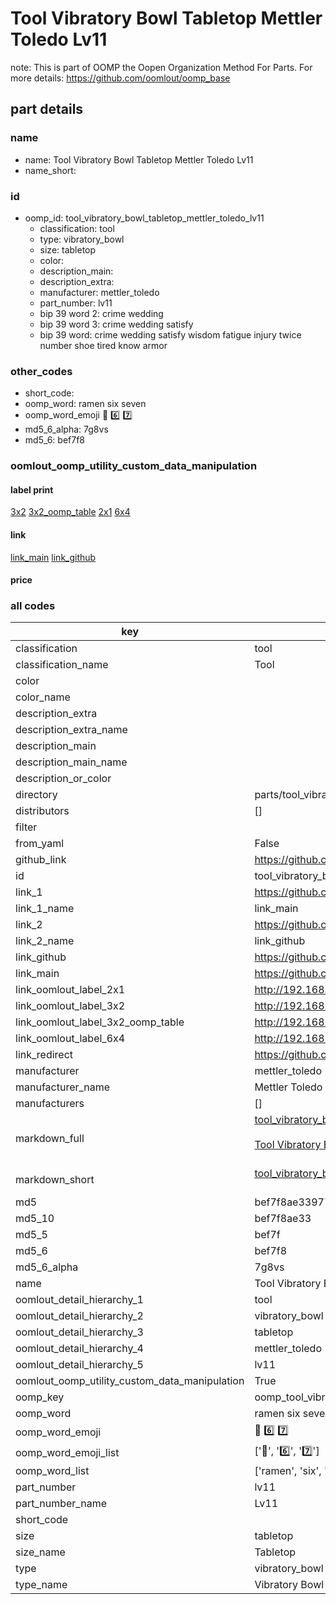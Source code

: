 # Tool Vibratory Bowl Tabletop Mettler Toledo Lv11  

note: This is part of OOMP the Oopen Organization Method For Parts. For more details: https://github.com/oomlout/oomp_base

##  part details
  







### name
* name: Tool Vibratory Bowl Tabletop Mettler Toledo Lv11
* name_short: 
### id
* oomp_id: tool_vibratory_bowl_tabletop_mettler_toledo_lv11
  * classification: tool
  * type: vibratory_bowl
  * size: tabletop
  * color: 
  * description_main: 
  * description_extra: 
  * manufacturer: mettler_toledo
  * part_number: lv11
  * bip 39 word 2: crime wedding
  * bip 39 word 3: crime wedding satisfy
  * bip 39 word: crime wedding satisfy wisdom fatigue injury twice number shoe tired know armor

### other_codes
* short_code: 
* oomp_word: ramen six seven
* oomp_word_emoji :ramen: :six: :seven:
* md5_6_alpha: 7g8vs
* md5_6: bef7f8






### oomlout_oomp_utility_custom_data_manipulation
#### label print
[3x2](http://192.168.1.245:1112/?label=oomp%207g8vs)
[3x2_oomp_table](http://192.168.1.108:1112/?label=oomp%207g8vs)
[2x1](http://192.168.1.242:1112/?label=oomp%207g8vs)
[6x4](http://192.168.1.55:1112/?label=oomp%207g8vs)    

#### link

[link_main](https://github.com/oomlout/oomlout_oomp_version_1_messy/tree/main/parts/tool_vibratory_bowl_tabletop_mettler_toledo_lv11) [link_github](https://github.com/oomlout/oomlout_oomp_version_1_messy/tree/main/parts/tool_vibratory_bowl_tabletop_mettler_toledo_lv11)                             

#### price







### all codes 
| key | value |  
| --- | --- |  
| classification | tool |  
| classification_name | Tool |  
| color |  |  
| color_name |  |  
| description_extra |  |  
| description_extra_name |  |  
| description_main |  |  
| description_main_name |  |  
| description_or_color |   |  
| directory | parts/tool_vibratory_bowl_tabletop_mettler_toledo_lv11 |  
| distributors | [] |  
| filter |  |  
| from_yaml | False |  
| github_link | https://github.com/oomlout/oomlout_oomp_part_src/tree/main/parts/tool_vibratory_bowl_tabletop_mettler_toledo_lv11 |  
| id | tool_vibratory_bowl_tabletop_mettler_toledo_lv11 |  
| link_1 | https://github.com/oomlout/oomlout_oomp_version_1_messy/tree/main/parts/tool_vibratory_bowl_tabletop_mettler_toledo_lv11 |  
| link_1_name | link_main |  
| link_2 | https://github.com/oomlout/oomlout_oomp_version_1_messy/tree/main/parts/tool_vibratory_bowl_tabletop_mettler_toledo_lv11 |  
| link_2_name | link_github |  
| link_github | https://github.com/oomlout/oomlout_oomp_version_1_messy/tree/main/parts/tool_vibratory_bowl_tabletop_mettler_toledo_lv11 |  
| link_main | https://github.com/oomlout/oomlout_oomp_version_1_messy/tree/main/parts/tool_vibratory_bowl_tabletop_mettler_toledo_lv11 |  
| link_oomlout_label_2x1 | http://192.168.1.242:1112/?label=oomp%207g8vs |  
| link_oomlout_label_3x2 | http://192.168.1.245:1112/?label=oomp%207g8vs |  
| link_oomlout_label_3x2_oomp_table | http://192.168.1.108:1112/?label=oomp%207g8vs |  
| link_oomlout_label_6x4 | http://192.168.1.55:1112/?label=oomp%207g8vs |  
| link_redirect | https://github.com/oomlout/oomlout_oomp_version_1_messy/tree/main/parts/tool_vibratory_bowl_tabletop_mettler_toledo_lv11 |  
| manufacturer | mettler_toledo |  
| manufacturer_name | Mettler Toledo |  
| manufacturers | [] |  
| markdown_full | [tool_vibratory_bowl_tabletop_mettler_toledo_lv11](none)<br>[](none)<br>[Tool Vibratory Bowl Tabletop Mettler Toledo Lv11](none)<br><br> |  
| markdown_short | [tool_vibratory_bowl_tabletop_mettler_toledo_lv11](none)<br><br> |  
| md5 | bef7f8ae33977d69d0a9efc57ebe399c |  
| md5_10 | bef7f8ae33 |  
| md5_5 | bef7f |  
| md5_6 | bef7f8 |  
| md5_6_alpha | 7g8vs |  
| name | Tool Vibratory Bowl Tabletop Mettler Toledo Lv11 |  
| oomlout_detail_hierarchy_1 | tool |  
| oomlout_detail_hierarchy_2 | vibratory_bowl |  
| oomlout_detail_hierarchy_3 | tabletop |  
| oomlout_detail_hierarchy_4 | mettler_toledo |  
| oomlout_detail_hierarchy_5 | lv11 |  
| oomlout_oomp_utility_custom_data_manipulation | True |  
| oomp_key | oomp_tool_vibratory_bowl_tabletop_mettler_toledo_lv11 |  
| oomp_word | ramen six seven |  
| oomp_word_emoji | :ramen: :six: :seven: |  
| oomp_word_emoji_list | [':ramen:', ':six:', ':seven:'] |  
| oomp_word_list | ['ramen', 'six', 'seven'] |  
| part_number | lv11 |  
| part_number_name | Lv11 |  
| short_code |  |  
| size | tabletop |  
| size_name | Tabletop |  
| type | vibratory_bowl |  
| type_name | Vibratory Bowl |  
